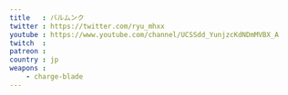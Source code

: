 ```yaml
---
title   : バルムンク
twitter : https://twitter.com/ryu_mhxx
youtube : https://www.youtube.com/channel/UCSSdd_YunjzcKdNDmMVBX_A
twitch  : 
patreon : 
country : jp
weapons :
    - charge-blade
---
```


